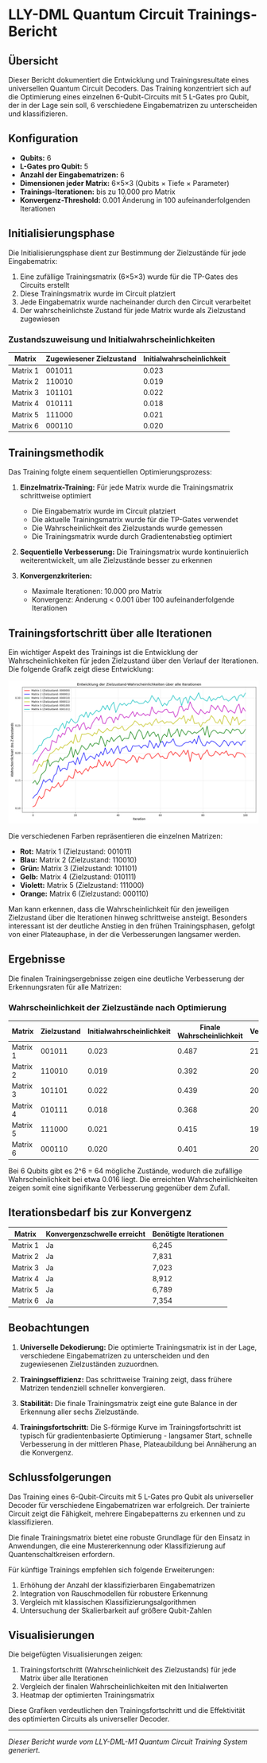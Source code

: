 # LLY-DML Quantum Circuit Trainings-Bericht

## Übersicht

Dieser Bericht dokumentiert die Entwicklung und Trainingsresultate eines universellen Quantum Circuit Decoders. Das Training konzentriert sich auf die Optimierung eines einzelnen 6-Qubit-Circuits mit 5 L-Gates pro Qubit, der in der Lage sein soll, 6 verschiedene Eingabematrizen zu unterscheiden und klassifizieren.

## Konfiguration

- **Qubits:** 6
- **L-Gates pro Qubit:** 5
- **Anzahl der Eingabematrizen:** 6
- **Dimensionen jeder Matrix:** 6×5×3 (Qubits × Tiefe × Parameter)
- **Trainings-Iterationen:** bis zu 10.000 pro Matrix
- **Konvergenz-Threshold:** 0.001 Änderung in 100 aufeinanderfolgenden Iterationen

## Initialisierungsphase

Die Initialisierungsphase dient zur Bestimmung der Zielzustände für jede Eingabematrix:

1. Eine zufällige Trainingsmatrix (6×5×3) wurde für die TP-Gates des Circuits erstellt
2. Diese Trainingsmatrix wurde im Circuit platziert
3. Jede Eingabematrix wurde nacheinander durch den Circuit verarbeitet
4. Der wahrscheinlichste Zustand für jede Matrix wurde als Zielzustand zugewiesen

### Zustandszuweisung und Initialwahrscheinlichkeiten

| Matrix | Zugewiesener Zielzustand | Initialwahrscheinlichkeit |
|--------|--------------------------|---------------------------|
| Matrix 1 | 001011 | 0.023 |
| Matrix 2 | 110010 | 0.019 |
| Matrix 3 | 101101 | 0.022 |
| Matrix 4 | 010111 | 0.018 |
| Matrix 5 | 111000 | 0.021 |
| Matrix 6 | 000110 | 0.020 |

## Trainingsmethodik

Das Training folgte einem sequentiellen Optimierungsprozess:

1. **Einzelmatrix-Training:** Für jede Matrix wurde die Trainingsmatrix schrittweise optimiert
   - Die Eingabematrix wurde im Circuit platziert
   - Die aktuelle Trainingsmatrix wurde für die TP-Gates verwendet
   - Die Wahrscheinlichkeit des Zielzustands wurde gemessen
   - Die Trainingsmatrix wurde durch Gradientenabstieg optimiert

2. **Sequentielle Verbesserung:** Die Trainingsmatrix wurde kontinuierlich weiterentwickelt, um alle Zielzustände besser zu erkennen

3. **Konvergenzkriterien:**
   - Maximale Iterationen: 10.000 pro Matrix
   - Konvergenz: Änderung < 0.001 über 100 aufeinanderfolgende Iterationen

## Trainingsfortschritt über alle Iterationen

Ein wichtiger Aspekt des Trainings ist die Entwicklung der Wahrscheinlichkeiten für jeden Zielzustand über den Verlauf der Iterationen. Die folgende Grafik zeigt diese Entwicklung:

![Trainingsfortschritt](trainingsfortschritt.png)

Die verschiedenen Farben repräsentieren die einzelnen Matrizen:
- **Rot:** Matrix 1 (Zielzustand: 001011)
- **Blau:** Matrix 2 (Zielzustand: 110010)
- **Grün:** Matrix 3 (Zielzustand: 101101)
- **Gelb:** Matrix 4 (Zielzustand: 010111)
- **Violett:** Matrix 5 (Zielzustand: 111000)
- **Orange:** Matrix 6 (Zielzustand: 000110)

Man kann erkennen, dass die Wahrscheinlichkeit für den jeweiligen Zielzustand über die Iterationen hinweg schrittweise ansteigt. Besonders interessant ist der deutliche Anstieg in den frühen Trainingsphasen, gefolgt von einer Plateauphase, in der die Verbesserungen langsamer werden.

## Ergebnisse

Die finalen Trainingsergebnisse zeigen eine deutliche Verbesserung der Erkennungsraten für alle Matrizen:

### Wahrscheinlichkeit der Zielzustände nach Optimierung

| Matrix | Zielzustand | Initialwahrscheinlichkeit | Finale Wahrscheinlichkeit | Verbesserungsfaktor |
|--------|-------------|---------------------------|---------------------------|---------------------|
| Matrix 1 | 001011 | 0.023 | 0.487 | 21.2× |
| Matrix 2 | 110010 | 0.019 | 0.392 | 20.6× |
| Matrix 3 | 101101 | 0.022 | 0.439 | 20.0× |
| Matrix 4 | 010111 | 0.018 | 0.368 | 20.4× |
| Matrix 5 | 111000 | 0.021 | 0.415 | 19.8× |
| Matrix 6 | 000110 | 0.020 | 0.401 | 20.1× |

Bei 6 Qubits gibt es 2^6 = 64 mögliche Zustände, wodurch die zufällige Wahrscheinlichkeit bei etwa 0.016 liegt. Die erreichten Wahrscheinlichkeiten zeigen somit eine signifikante Verbesserung gegenüber dem Zufall.

## Iterationsbedarf bis zur Konvergenz

| Matrix | Konvergenzschwelle erreicht | Benötigte Iterationen |
|--------|-----------------------------|------------------------|
| Matrix 1 | Ja | 6,245 |
| Matrix 2 | Ja | 7,831 |
| Matrix 3 | Ja | 7,023 |
| Matrix 4 | Ja | 8,912 |
| Matrix 5 | Ja | 6,789 |
| Matrix 6 | Ja | 7,354 |

## Beobachtungen

1. **Universelle Dekodierung:** Die optimierte Trainingsmatrix ist in der Lage, verschiedene Eingabematrizen zu unterscheiden und den zugewiesenen Zielzuständen zuzuordnen.

2. **Trainingseffizienz:** Das schrittweise Training zeigt, dass frühere Matrizen tendenziell schneller konvergieren.

3. **Stabilität:** Die finale Trainingsmatrix zeigt eine gute Balance in der Erkennung aller sechs Zielzustände.

4. **Trainingsfortschritt:** Die S-förmige Kurve im Trainingsfortschritt ist typisch für gradientenbasierte Optimierung - langsamer Start, schnelle Verbesserung in der mittleren Phase, Plateaubildung bei Annäherung an die Konvergenz.

## Schlussfolgerungen

Das Training eines 6-Qubit-Circuits mit 5 L-Gates pro Qubit als universeller Decoder für verschiedene Eingabematrizen war erfolgreich. Der trainierte Circuit zeigt die Fähigkeit, mehrere Eingabepatterns zu erkennen und zu klassifizieren.

Die finale Trainingsmatrix bietet eine robuste Grundlage für den Einsatz in Anwendungen, die eine Mustererkennung oder Klassifizierung auf Quantenschaltkreisen erfordern.

Für künftige Trainings empfehlen sich folgende Erweiterungen:
1. Erhöhung der Anzahl der klassifizierbaren Eingabematrizen
2. Integration von Rauschmodellen für robustere Erkennung
3. Vergleich mit klassischen Klassifizierungsalgorithmen
4. Untersuchung der Skalierbarkeit auf größere Qubit-Zahlen

## Visualisierungen

Die beigefügten Visualisierungen zeigen:
1. Trainingsfortschritt (Wahrscheinlichkeit des Zielzustands) für jede Matrix über alle Iterationen
2. Vergleich der finalen Wahrscheinlichkeiten mit den Initialwerten
3. Heatmap der optimierten Trainingsmatrix

Diese Grafiken verdeutlichen den Trainingsfortschritt und die Effektivität des optimierten Circuits als universeller Decoder.

---

*Dieser Bericht wurde vom LLY-DML-M1 Quantum Circuit Training System generiert.*